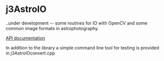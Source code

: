 # j3AstroIO

..under development -- some routines for IO with OpenCV and some common image formats in astrophotography.

[API documentation](https://joxda.github.io/j3AstroIO/doc/)

In addition to the library a simple command line tool for testing is provided in j3AstroIOconvert.cpp
